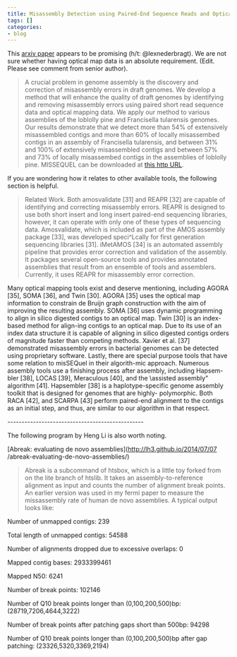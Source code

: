```yaml
---
title: Misassembly Detection using Paired-End Sequence Reads and Optical Mapping Data
tags: []
categories:
- blog
---
```

This [arxiv paper](http://arxiv-web3.library.cornell.edu/abs/1411.5890)
appears to be promising (h/t: @lexnederbragt). We are not sure whether having
optical map data is an absolute requirement. (Edit. Please see comment from
senior author).
<!--more-->

> A crucial problem in genome assembly is the discovery and correction of
misassembly errors in draft genomes. We develop a method that will enhance the
quality of draft genomes by identifying and removing misassembly errors using
paired short read sequence data and optical mapping data. We apply our method
to various assemblies of the loblolly pine and Francisella tularensis genomes.
Our results demonstrate that we detect more than 54% of extensively
misassembled contigs and more than 60% of locally misassembed contigs in an
assembly of Francisella tularensis, and between 31% and 100% of extensively
misassembled contigs and between 57% and 73% of locally misassembed contigs in
the assemblies of loblolly pine. MISSEQUEL can be downloaded at [this http
URL](http://www.cs.colostate.edu/seq/).

If you are wondering how it relates to other available tools, the following
section is helpful.

> Related Work. Both amosvalidate [31] and REAPR [32] are capable of
identifying and correcting misassembly errors. REAPR is designed to use both
short insert and long insert paired-end sequencing libraries, however, it can
operate with only one of these types of sequencing data. Amosvalidate, which
is included as part of the AMOS assembly package [33], was developed
speci^Lcally for first generation sequencing libraries [31]. iMetAMOS [34] is
an automated assembly pipeline that provides error correction and validation
of the assembly. It packages several open-source tools and provides annotated
assemblies that result from an ensemble of tools and assemblers. Currently, it
uses REAPR for misassembly error correction.

Many optical mapping tools exist and deserve mentioning, including AGORA [35],
SOMA [36], and Twin [30]. AGORA [35] uses the optical map information to
constrain de Bruijn graph construction with the aim of improving the resulting
assembly. SOMA [36] uses dynamic programming to align in silico digested
contigs to an optical map. Twin [30] is an index-based method for align-ing
contigs to an optical map. Due to its use of an index data structure it is
capable of aligning in silico digested contigs orders of magnitude faster than
competing methods. Xavier et al. [37] demonstrated misassembly errors in
bacterial genomes can be detected using proprietary software. Lastly, there
are special purpose tools that have some relation to misSEQuel in their
algorith-mic approach. Numerous assembly tools use a finishing process after
assembly, including Hapsem-bler [38], LOCAS [39], Meraculous [40], and the
\assisted assembly" algorithm [41]. Hapsembler [38] is a haplotype-specific
genome assembly toolkit that is designed for genomes that are highly-
polymorphic. Both RACA [42], and SCARPA [43] perform paired-end alignment to
the contigs as an initial step, and thus, are similar to our algorithm in that
respect.

\------------------------------------------------

The following program by Heng Li is also worth noting.

[Abreak: evaluating de novo assemblies](http://lh3.github.io/2014/07/07
/abreak-evaluating-de-novo-assemblies/)

> Abreak is a subcommand of htsbox, which is a little toy forked from on the
lite branch of htslib. It takes an assembly-to-reference alignment as input
and counts the number of alignment break points. An earlier version was used
in my fermi paper to measure the missassembly rate of human de novo
assemblies. A typical output looks like:

Number of unmapped contigs: 239

Total length of unmapped contigs: 54588

Number of alignments dropped due to excessive overlaps: 0

Mapped contig bases: 2933399461

Mapped N50: 6241

Number of break points: 102146

Number of Q10 break points longer than (0,100,200,500)bp:
(28719,7206,4644,3222)

Number of break points after patching gaps short than 500bp: 94298

Number of Q10 break points longer than (0,100,200,500)bp after gap patching:
(23326,5320,3369,2194)

